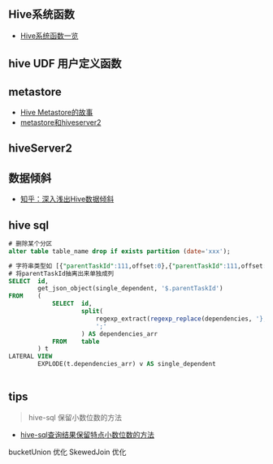 
## Hive系统函数

- [Hive系统函数一览](https://www.studytime.xin/article/hive-knowledge-function.html?hmsr=toutiao.io&utm_campaign=toutiao.io&utm_medium=toutiao.io&utm_source=toutiao.io)


## hive UDF 用户定义函数


## metastore

- [Hive Metastore的故事](https://zhuanlan.zhihu.com/p/100585524)
- [metastore和hiveserver2](https://www.cnblogs.com/tibit/p/9029905.html)

## hiveServer2


## 数据倾斜

- [知乎：深入浅出Hive数据倾斜](https://zhuanlan.zhihu.com/p/342563538)


## hive sql

```sql
# 删除某个分区
alter table table_name drop if exists partition (date='xxx');

# 字符串类型如 [{"parentTaskId":111,offset:0},{"parentTaskId":111,offset:0},{"parentTaskId":111,offset:0}]
# 将parentTaskId抽离出来单独成列
SELECT  id,
        get_json_object(single_dependent, '$.parentTaskId')
FROM    (
            SELECT  id,
                    split(
                        regexp_extract(regexp_replace(dependencies, '},\\{', '};{'), "^\\[(.*)\\]$", 1),
                        ';'
                    ) AS dependencies_arr
            FROM    table
        ) t
LATERAL VIEW
        EXPLODE(t.dependencies_arr) v AS single_dependent
        
```


## tips

> hive-sql 保留小数位数的方法

- [hive-sql查询结果保留特点小数位数的方法](https://blog.csdn.net/helloxiaozhe/article/details/103578666)


bucketUnion 优化
SkewedJoin 优化
